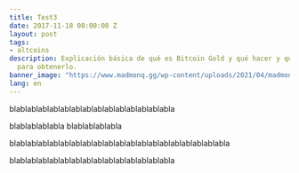 ```yaml
---
title: Test3
date: 2017-11-18 00:00:00 Z
layout: post
tags:
- altcoins
description: Explicación básica de qué es Bitcoin Gold y qué hacer y que no hacer
  para obtenerlo.
banner_image: "https://www.madmonq.gg/wp-content/uploads/2021/04/madmonq_blast_vizual_blog.png"
lang: en
---
```


blablablablablablablablablablablablablablabla

blablablablabla
blablablablabla


blablablablablablablablablablablablablablablablablablablabla

blablablablablablablablablablablablablablabla